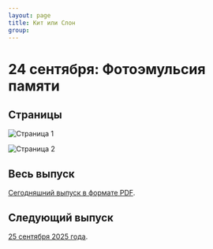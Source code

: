 ```yaml
---
layout: page
title: Кит или Слон
group: 
---
```


# 24 сентября: Фотоэмульсия памяти

## Страницы

![Страница 1](https://www.dropbox.com/scl/fi/0ktqjl0xfn350xbcjt87u/2025-09-24-page001.jpg?rlkey=o0yook2icimqnylzuh2cby804&raw=1)

![Страница 2](https://www.dropbox.com/scl/fi/1bvtwl4kqq9iq6t4j8f2w/2025-09-24-page002.jpg?rlkey=hx0df4dno6rgx8rk8chvm5cts&raw=1)

## Весь выпуск

[Сегодняшний выпуск в формате PDF](https://www.dropbox.com/scl/fi/kt0xt58z34wm81f9x9zse/2025-09-24.pdf?rlkey=9nljoqbxi5vkcn7e9aqamlhhf&raw=1). 

## Следующий выпуск

[25 сентября 2025 года](https://kitilislon.github.io/2025-09-25).



